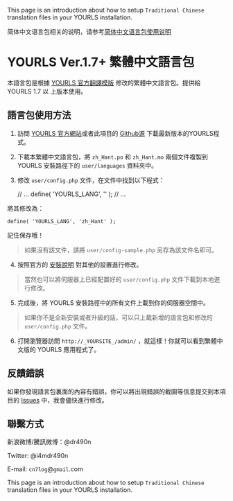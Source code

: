 This page is an introduction about how to setup `Traditional Chinese` translation files in your YOURLS installation.

简体中文语言包相关的说明，请参考[简体中文语言包使用说明][6]

YOURLS Ver.1.7+ 繁體中文語言包
==========================
本語言包是根據 [YOURLS 官方翻譯模版][1] 修改的繁體中文語言包。提供給 YOURLS 1.7 以
上版本使用。

## 語言包使用方法

1. 訪問 [YOURLS 官方網站][2]或者此項目的 [Github源][3] 下載最新版本的YOURLS程式。
2. 下載本繁體中文語言包，將 `zh_Hant.po` 和 `zh_Hant.mo` 兩個文件複製到 YOURLS 安裝路徑下的 `user/languages` 資料夾中。
3. 修改 `user/config.php` 文件，在文件中找到以下程式：

	// ...
	define( 'YOURLS_LANG', '' );
	// ...

將其修改為：

	define( 'YOURLS_LANG', 'zh_Hant' );

記住保存哦！

> 如果沒有該文件，請將 `user/config-sample.php` 另存為該文件名即可。

4. 按照官方的 [安裝說明][4] 對其他的設置進行修改。

> 當然也可以將伺服器上已經配置好的 `user/config.php` 文件下載到本地進行修改。

5. 完成後，將 YOURLS 安裝路徑中的所有文件上載到你的伺服器空間中。

> 如果你不是全新安裝或者升級的話，可以只上載新增的語言包和修改的 `user/config.php` 文件。

6. 打開瀏覽器訪問 `http://_YOURSITE_/admin/` ，就這樣！你就可以看到繁體中文版的 YOURLS 應用程式了。

## 反饋錯誤

如果你發現語言包裏面的內容有錯誤，你可以將出現錯誤的截圖等信息提交到本項目的 [Issues][5] 中，我會儘快進行修改。

## 聯繫方式

新浪微博/騰訊微博：@dr490n

Twitter: @i4mdr490n

E-mail: `cn7log`@`gmail`.com


This page is an introduction about how to setup `Traditional Chinese` translation files in your YOURLS installation. 

[1]: https://github.com/YOURLS/YOURLS.pot "YOURLS 官方翻译模版"
[2]: http://yourls.org/ "YOURLS 官方网站"
[3]: https://github.com/YOURLS/YOURLS "YOURLS 官方 Github 源"
[4]: http://yourls.org/#Install "YOURLS 安装向导"
[5]: https://github.com/dr490n/YOURLS.pot\_Chinese/issues "提交你对本项目的建议"
[6]: <https://github.com/dr490n/YOURLS.pot_Chinese/wiki/YOURLS-Ver.1.7--中文语言包> "简体中文语言包使用说明"
